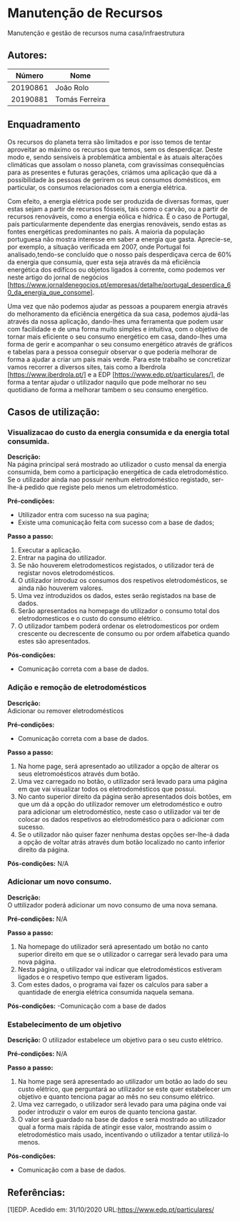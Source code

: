 # Manutenção de Recursos
Manutenção e gestão de recursos numa casa/infraestrutura

## Autores:

| Número | Nome |
|--------|------|
|  20190861  | João Rolo |
|  20190881  | Tomás Ferreira |

## Enquadramento

Os recursos do planeta terra são limitados e por isso temos de tentar aproveitar ao máximo os recursos que temos, sem os desperdiçar. Deste modo e, sendo sensíveis à problemática ambiental e às atuais alterações climáticas que assolam o nosso planeta, com gravissímas consequências para as presentes e futuras gerações, criámos uma aplicação que dá a possibilidade às pessoas de gerirem os seus consumos domésticos, em particular, os consumos relacionados com a energia elétrica.

Com efeito, a energia elétrica pode ser produzida de diversas formas, quer estas sejam a partir de recursos fósseis, tais como o carvão, ou a partir de recursos renováveis, como a energia eólica e hídrica. É o caso de Portugal, país particularmente dependente das energias renováveis, sendo estas as fontes energéticas predominantes no país. A maioria da população portuguesa não mostra interesse em saber a energia que gasta. Aprecie-se, por exemplo, a situação verificada em 2007, onde Portugal foi analisado,tendo-se concluído que o nosso país desperdiçava cerca de 60% da energia que consumia, quer esta seja através da má eficiência energética dos edifícos ou objetos ligados à corrente, como podemos ver neste artigo do jornal de negócios [https://www.jornaldenegocios.pt/empresas/detalhe/portugal_desperdica_60_da_energia_que_consome].

Uma vez que não podemos ajudar as pessoas a pouparem energia através do melhoramento da eficiência energética da sua casa, podemos ajudá-las através da nossa aplicação, dando-lhes uma ferramenta que podem usar com facilidade e de uma forma muito simples e intuitiva, com o objetivo de tornar mais eficiente o seu consumo energético em casa, dando-lhes uma forma de gerir e acompanhar o seu consumo energético através de gráficos e tabelas para a pessoa conseguir observar o que poderia melhorar de forma a ajudar a criar um país mais verde.
Para este trabalho se concretizar vamos recorrer a diversos sites, tais como a Iberdrola [https://www.iberdrola.pt/] e a EDP [https://www.edp.pt/particulares/], de forma a tentar ajudar o utilizador naquilo que pode melhorar no seu quotidiano de forma a melhorar tambem o seu consumo energético.


## Casos de utilização:

### Visualizacao do custo da energia consumida e da energia total consumida.
**Descrição:** \
Na página principal será mostrado ao utilizador o custo mensal da energia consumida, bem como a participação energética de cada eletrodoméstico.
Se o utilizador ainda nao possuir nenhum eletrodoméstico registado, ser-lhe-á pedido que registe pelo menos um eletrodoméstico.

**Pré-condições:**
- Utilizador entra com sucesso na sua pagina;
- Existe uma comunicação feita com sucesso com a base de dados;

**Passo a passo:**
1. Executar a aplicação.   
2. Entrar na pagina do utilizador.
3. Se não houverem eletrodomesticos registados, o utilizador terá de registar novos eletrodomésticos.
4. O utilizador introduz os consumos dos respetivos eletrodomésticos, se ainda não houverem valores.
5. Uma vez introduzidos os dados, estes serão registados na base de dados.
6. Serão apresentados na homepage do utilizador o consumo total dos eletrodomesticos e o custo do consumo elétrico.
7. O utilizador tambem poderá ordenar os eletrodomesticos por ordem crescente ou decrescente de consumo ou por ordem alfabetica quando estes são apresentados.

**Pós-condições:**
- Comunicação correta com a base de dados.

### Adição e remoção de eletrodomésticos
**Descrição:** \
Adicionar ou remover eletrodomésticos

**Pré-condições:**
- Comunicação correta com a base de dados.

**Passo a passo:**
1. Na home page, será apresentado ao utilizador a opção de alterar os seus eletromoésticos através dum botão.
2. Uma vez carregado no botão, o utilizador será levado para uma página em que vai visualizar todos os eletrodomésticos que possui.
3. No canto superior direito da página serão apresentados dois botões, em que um dá a opção do utilizador remover um eletrodoméstico e outro para adicionar um eletrodoméstico, neste caso o utilizador vai ter de colocar os dados respetivos ao eletrodoméstico para o adicionar com sucesso.
4. Se o utilizador não quiser fazer nenhuma destas opções ser-lhe-á dada a opção de voltar atrás através dum botão localizado no canto inferior direito da página.

**Pós-condições:**
N/A

### Adicionar um novo consumo.
**Descrição:** \
O uttilizador poderá adicionar um novo consumo de uma nova semana.

**Pré-condições:**
N/A

**Passo a passo:**
1. Na homepage do utilizador será apresentado um botão no canto superior direito em que se o utilizador o carregar será levado para uma nova página.
2. Nesta página, o utilizador vai indicar que eletrodomésticos estiveram ligados e o respetivo tempo que estiveram ligados.
3. Com estes dados, o programa vai fazer os calculos para saber a quantidade de energia elétrica consumida naquela semana.


**Pós-condições:**
-Comunicação com a base de dados

### Estabelecimento de um objetivo
**Descrição:** O utilizador estabelece um objetivo para o seu custo elétrico.

**Pré-condições:**
N/A

**Passo a passo:**
1. Na home page será apresentado ao utilizador um botão ao lado do seu custo elétrico, que perguntará ao utilizador se este quer estabelecer um objetivo e quanto tenciona pagar ao mês no seu consumo elétrico. 
2. Uma vez carregado, o utilizador será levado para uma página onde vai poder introduzir o valor em euros de quanto tenciona gastar.
3. O valor será guardado na base de dados e será mostrado ao utilizador qual a forma mais rápida de atingir esse valor, mostrando assim o eletrodoméstico mais usado, incentivando o utilizador a tentar utilizá-lo menos.

**Pós-condições:**
- Comunicação com a base de dados.


## Referências:
[1]EDP. Acedido em: 31/10/2020 URL:https://www.edp.pt/particulares/
